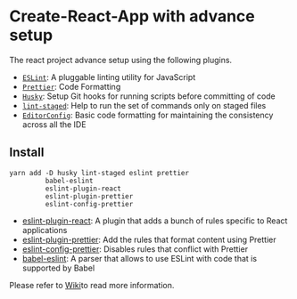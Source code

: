 # Create-React-App with advance setup

The react project advance setup using the following plugins.

-   [`ESLint`](https://eslint.org/): A pluggable linting utility for JavaScript
-   [`Prettier`](https://prettier.io/): Code Formatting
-   [`Husky`](https://github.com/typicode/husky): Setup Git hooks for running scripts before committing of code
-   [`lint-staged`](https://github.com/okonet/lint-staged): Help to run the set of commands only on staged files
-   [`EditorConfig`](https://editorconfig.org/): Basic code formatting for maintaining the consistency across all the IDE

## Install

```
yarn add -D husky lint-staged eslint prettier
         babel-eslint
         eslint-plugin-react
         eslint-plugin-prettier
         eslint-config-prettier
```

-   [eslint-plugin-react](https://github.com/yannickcr/eslint-plugin-react): A plugin that adds a bunch of rules specific to React applications
-   [eslint-plugin-prettier](https://github.com/prettier/eslint-plugin-prettier): Add the rules that format content using Prettier
-   [eslint-config-prettier](https://github.com/prettier/eslint-config-prettier): Disables rules that conflict with Prettier
-   [babel-eslint](https://github.com/babel/babel-eslint): A parser that allows to use ESLint with code that is supported by Babel

Please refer to [Wiki](https://github.com/codeewander/react-starter-eslint-prettier/wiki)to read more information.
